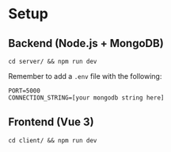 # Setup
## Backend (Node.js + MongoDB)
`cd server/ && npm run dev`

Remember to add a `.env` file with the following:
```
PORT=5000
CONNECTION_STRING=[your mongodb string here]
```

## Frontend (Vue 3)
`cd client/ && npm run dev`
